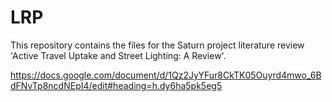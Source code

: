 # LRP

This repository contains the files for the Saturn project literature review 'Active Travel Uptake and Street Lighting: A Review'.

https://docs.google.com/document/d/1Qz2JyYFur8CkTK05Ouyrd4mwo_6BdFNvTp8ncdNEpI4/edit#heading=h.dy6ha5pk5eg5
